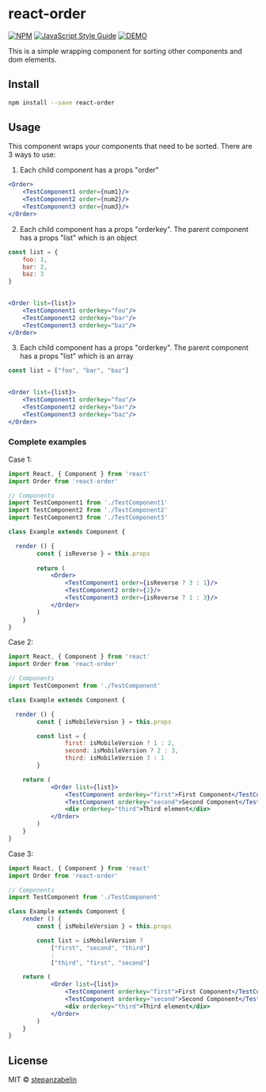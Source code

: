 # react-order

> 
[![NPM](https://img.shields.io/npm/v/react-order.svg)](https://www.npmjs.com/package/react-order) [![JavaScript Style Guide](https://img.shields.io/badge/code_style-standard-brightgreen.svg)](https://standardjs.com) [![DEMO](https://img.shields.io/badge/-demo-blue.svg)](https://stepanzabelin.github.io/react-order/)

This is a simple wrapping component for sorting other components and dom elements.


## Install

```bash
npm install --save react-order
```

## Usage

This component wraps your components that need to be sorted. There are 3 ways to use:

1. Each child component has a props "order"

```jsx
<Order>
	<TestComponent1 order={num1}/>
	<TestComponent2 order={num2}/>
	<TestComponent3 order={num3}/>
</Order>
```

2. Each child component has a props "orderkey". The parent component has a props "list" which is an object

```jsx
const list = {
	foo: 1,
	bar: 2,
	baz: 3
}
```
```jsx
		
<Order list={list}>
	<TestComponent1 orderkey="foo"/>
	<TestComponent2 orderkey="bar"/>
	<TestComponent3 orderkey="baz"/>
</Order>
```

3. Each child component has a props "orderkey". The parent component has a props "list" which is an array

```jsx
const list = ["foo", "bar", "baz"] 
```
```jsx
		
<Order list={list}>
	<TestComponent1 orderkey="foo"/>
	<TestComponent2 orderkey="bar"/>
	<TestComponent3 orderkey="baz"/>
</Order>
```

### Complete examples

Case 1:

```jsx
import React, { Component } from 'react'
import Order from 'react-order'

// Components
import TestComponent1 from './TestComponent1'
import TestComponent2 from './TestComponent2'
import TestComponent3 from './TestComponent3'

class Example extends Component {

  render () {
		const { isReverse } = this.props
		
		return (
			<Order>
				<TestComponent1 order={isReverse ? 3 : 1}/>
				<TestComponent2 order={2}/>
				<TestComponent3 order={isReverse ? 1 : 3}/>
			</Order>
		)
	}
}
```

Case 2:

```jsx
import React, { Component } from 'react'
import Order from 'react-order'

// Components
import TestComponent from './TestComponent'

class Example extends Component {

  render () {
		const { isMobileVersion } = this.props

		const list = {
				first: isMobileVersion ? 1 : 2, 
				second: isMobileVersion ? 2 : 3, 
				third: isMobileVersion 3 : 1
		}

    return (
			<Order list={list}>
				<TestComponent orderkey="first">First Component</TestComponent>
				<TestComponent orderkey="second">Second Component</TestComponent>
				<div orderkey="third">Third element</div>
			</Order>
		)
	}
}
```

Case 3:

```jsx
import React, { Component } from 'react'
import Order from 'react-order'

// Components
import TestComponent from './TestComponent'

class Example extends Component {
	render () {
		const { isMobileVersion } = this.props

		const list = isMobileVersion ? 
			["first", "second", "third"] 
			: 
			["third", "first", "second"]

    return (
			<Order list={list}>
				<TestComponent orderkey="first">First Component</TestComponent>	
				<TestComponent orderkey="second">Second Component</TestComponent>	
				<div orderkey="third">Third element</div>	
			</Order>
		)
	}
}
```



## License

MIT © [stepanzabelin](https://github.com/stepanzabelin)
